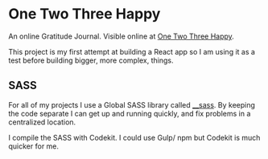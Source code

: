 # One Two Three Happy

An online Gratitude Journal. Visible online at [One Two Three Happy](https://onetwothreehappy.com).

This project is my first attempt at building a React app so I am using it as a test before building bigger, more complex, things.

## SASS

For all of my projects I use a Global SASS library called [__sass](https://github.com/BinaryMoon/__sass). By keeping the code separate I can get up and running quickly, and fix problems in a centralized location.

I compile the SASS with Codekit. I could use Gulp/ npm but Codekit is much quicker for me.